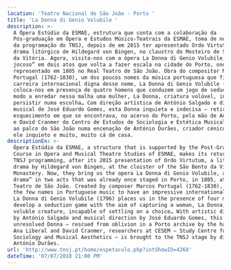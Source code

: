```yaml
---
location: 'Teatro Nacional de São João - Porto '
title: 'La Donna di Genio Volubile '
description: >-
  A Ópera Estúdio da ESMAE, estrutura que conta com a colaboração da
  Pós-graduação em Ópera e Estudos Músico-Teatrais da ESMAE, toma de novo parte
  da programação do TNSJ, depois de em 2015 ter apresentado Ordo Virtutum, um
  drama litúrgico de Hildegard von Bingen, no claustro do Mosteiro de São Bento
  da Vitória. Agora, visita-nos com a ópera La Donna di Genio Volubile, “drama
  jocoso” em dois atos que volta a fazer escala na cidade do Porto, onde foi
  representado em 1805 no Real Teatro de São João. Obra do compositor Marcos
  Portugal (1762-1830), um dos poucos nomes da música portuguesa que fizeram
  carreira internacional digna desse nome, La Donna di Genio Volubile (1796)
  coloca-nos em presença de quatro homens que conduzem um jogo de sedução de
  modo a enredar nessa malha uma mulher, La Donna, criatura volúvel, incapaz de
  persistir numa escolha… Com direção artística de António Salgado e direção
  musical de José Eduardo Gomes, esta Donna inquieta e indecisa – retirada do
  esquecimento em que se encontrava, no acervo do Porto, pela mão de Ana Liberal
  e David Cranmer do Centro de Estudos de Sociologia e Estética Musical – sobe
  ao palco do São João numa encenação de António Durães, criador cénico também
  ele inquieto e muito, muito cá de casa.
descriptionEn: >-
  Ópera Estúdio da ESMAE, a structure that is supported by the Post-Graduation
  Course in Opera and Musical Theatre Studies of ESMAE, makes its return to the
  TNSJ programming, after its 2015 presentation of Ordo Virtutum, a liturgical
  drama by Hildegard von Bingen, at the cloister of the São Bento da Vitória
  Monastery. Now, they bring us the opera La Donna di Genio Volubile, a “jocose
  drama” in two acts that was already once staged in Porto, in 1805, at Real
  Teatro de São João. Created by composer Marcos Portugal (1762-1830), one of
  the few names in Portuguese music to have an impressive international career,
  La Donna di Genio Volubile (1796) places us in the presence of four men who
  develop a seduction game with the aim of capturing a woman, La Donna, a
  voluble creature, incapable of settling on a choice… With artistic direction
  by António Salgado and musical direction by José Eduardo Gomes, this restless,
  unresolved Donna – rescued from oblivion in a Porto archive by the hands of
  Ana Liberal and David Cranmer, researchers at CESEM – Study Centre for
  Sociology and Musical Aesthetics – is brought to the TNSJ stage by director
  António Durães.
url: 'http://www.tnsj.pt/home/espetaculo.php?intShowID=4268'
dateTime: '07/07/2018 21:00 PM'
---
```


